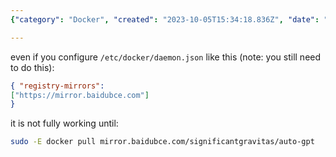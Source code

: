 ```yaml
---
{"category": "Docker", "created": "2023-10-05T15:34:18.836Z", "date": "2023-10-05 15:34:18", "description": "This article guides you through the process of configuring Docker to pull images from a specific mirror, such as baidubce.com, instead of the default docker.io. The article also explains that the configuration may not work until you explicitly pull from the specified mirror.", "modified": "2023-10-05T15:40:10.881Z", "tags": ["Docker", "Configuration", "Mirror", "Baidubce.com", "Pulling", "Image", "Tutorial"], "title": "force to use docker mirror instead of pulling from docker.io"}

---
```


even if you configure `/etc/docker/daemon.json` like this (note: you still need to do this):

```json
{ "registry-mirrors":
["https://mirror.baidubce.com"]
}

```

it is not fully working until:

```bash
sudo -E docker pull mirror.baidubce.com/significantgravitas/auto-gpt

```
